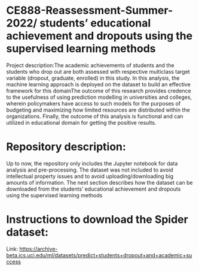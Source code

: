 # CE888-Reassessment-Summer-2022/ students’ educational achievement and dropouts using the supervised learning methods
Project description:The academic
achievements of students and the students who drop out are both assessed
with respective multiclass target variable (dropout, graduate, enrolled) in
this study. In this analysis, the machine learning approach is deployed on
the dataset to build an effective framework for this domainThe
outcome of this research provides credence to the usefulness of using prediction modelling in universities and colleges, wherein policymakers have
access to such models for the purposes of budgeting and maximizing how
limited resources are distributed within the organizations. Finally, the outcome of this analysis is functional and can utilized in educational domain
for getting the positive results.


# Repository description:
Up to now, the repository only includes the Jupyter notebook for data analysis and pre-processing. The dataset was not included to avoid intellectual property issues and to avoid uploading/downloading big amounts of information. The next section describes how the dataset can be downloaded from the  students’ educational achievement and dropouts using the supervised learning methods
# Instructions to download the Spider dataset:
Link: https://archive-beta.ics.uci.edu/ml/datasets/predict+students+dropout+and+academic+success
